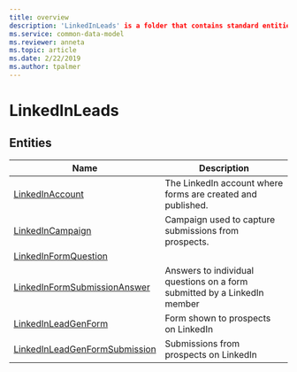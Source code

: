 ```yaml
---
title: overview
description: 'LinkedInLeads' is a folder that contains standard entities related to the Common Data Model.
ms.service: common-data-model
ms.reviewer: anneta
ms.topic: article
ms.date: 2/22/2019
ms.author: tpalmer
---
```


# LinkedInLeads


## Entities

|Name|Description|
|---|---|
|[LinkedInAccount](LinkedInAccount.md)|The LinkedIn account where forms are created and published.  |
|[LinkedInCampaign](LinkedInCampaign.md)|Campaign used to capture submissions from prospects.  |
|[LinkedInFormQuestion](LinkedInFormQuestion.md)|  |
|[LinkedInFormSubmissionAnswer](LinkedInFormSubmissionAnswer.md)|Answers to individual questions on a form submitted by a LinkedIn member  |
|[LinkedInLeadGenForm](LinkedInLeadGenForm.md)|Form shown to prospects on LinkedIn  |
|[LinkedInLeadGenFormSubmission](LinkedInLeadGenFormSubmission.md)|Submissions from prospects on LinkedIn  |
